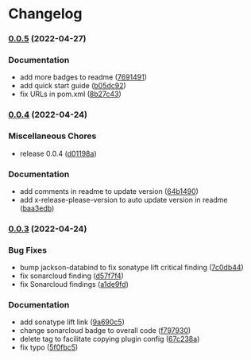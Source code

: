 # Changelog

### [0.0.5](https://github.com/remisbaima/license-checker-cyclonedx-maven-plugin/compare/v0.0.4...v0.0.5) (2022-04-27)


### Documentation

* add more badges to readme ([7691491](https://github.com/remisbaima/license-checker-cyclonedx-maven-plugin/commit/769149150145d22893d082d8a1ad15b5391be8a3))
* add quick start guide ([b05dc92](https://github.com/remisbaima/license-checker-cyclonedx-maven-plugin/commit/b05dc92ef7055e8def50848b1d8c36034788333d))
* fix URLs in pom.xml ([8b27c43](https://github.com/remisbaima/license-checker-cyclonedx-maven-plugin/commit/8b27c43720d9c709837e46c54e27e069c20d9bfa))

### [0.0.4](https://github.com/remisbaima/license-checker-cyclonedx-maven-plugin/compare/v0.0.3...v0.0.4) (2022-04-24)


### Miscellaneous Chores

* release 0.0.4 ([d01198a](https://github.com/remisbaima/license-checker-cyclonedx-maven-plugin/commit/d01198a8d481a07de9f1de22bb2f0ef5ab1fa361))


### Documentation

* add comments in readme to update version ([64b1490](https://github.com/remisbaima/license-checker-cyclonedx-maven-plugin/commit/64b14904dc721d1b72aa6801b65aa11dd1cc4f33))
* add x-release-please-version to auto update version in readme ([baa3edb](https://github.com/remisbaima/license-checker-cyclonedx-maven-plugin/commit/baa3edb5df456f4a09e87ac7a47a661e97eb4f0b))

### [0.0.3](https://github.com/remisbaima/license-checker-cyclonedx-maven-plugin/compare/v0.0.2...v0.0.3) (2022-04-24)


### Bug Fixes

* bump jackson-databind to fix sonatype lift critical finding ([7c0db44](https://github.com/remisbaima/license-checker-cyclonedx-maven-plugin/commit/7c0db44e8e140fa69fd6df3e6237f147cd188101))
* fix sonarcloud finding ([d57f7f4](https://github.com/remisbaima/license-checker-cyclonedx-maven-plugin/commit/d57f7f4699a84fe28be357476f709159813ccef1))
* fix Sonarcloud findings ([a1de9fd](https://github.com/remisbaima/license-checker-cyclonedx-maven-plugin/commit/a1de9fdf025de47f254d48a3528e5a697047ef03))


### Documentation

* add sonatype lift link ([9a690c5](https://github.com/remisbaima/license-checker-cyclonedx-maven-plugin/commit/9a690c5285aff14b522f553a25dd117e5002fe9a))
* change sonarcloud badge to overall code ([f797930](https://github.com/remisbaima/license-checker-cyclonedx-maven-plugin/commit/f7979305e1cba08ee46c8dc3eaf79706e900ecbd))
* delete <plugins> tag to facilitate copying plugin config ([67c238a](https://github.com/remisbaima/license-checker-cyclonedx-maven-plugin/commit/67c238ae0ca746cde1f4f3cc1fb5d24df340ae74))
* fix typo ([5f0fbc5](https://github.com/remisbaima/license-checker-cyclonedx-maven-plugin/commit/5f0fbc5dac3ea7860b72cd2503da44fee890d24b))
